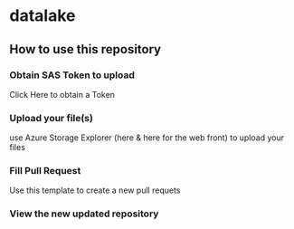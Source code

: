 # datalake

## How to use this repository

### Obtain SAS Token to upload
Click Here to obtain a Token

### Upload your file(s)
use Azure Storage Explorer (here & here for the web front) to upload your files

### Fill Pull Request
Use this template to create a new pull requets

### View the new updated repository
